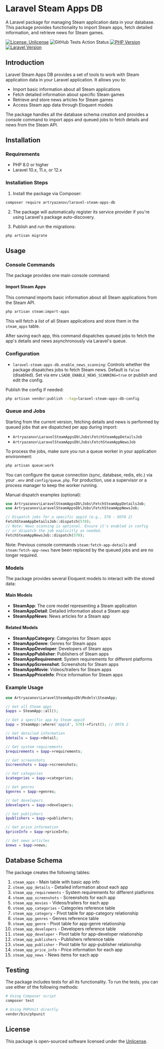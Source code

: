 # Laravel Steam Apps DB

A Laravel package for managing Steam application data in your database. This package provides functionality to import Steam apps, fetch detailed information, and retrieve news for Steam games.

[![License: Unlicense](https://img.shields.io/badge/license-Unlicense-blue.svg)](http://unlicense.org/)
![GitHub Tests Action Status](https://img.shields.io/github/actions/workflow/status/artryazanov/laravel-steam-apps-db/run-tests.yml?branch=main&label=tests)
[![PHP Version](https://img.shields.io/badge/php-%3E%3D8.0-8892BF.svg)](https://www.php.net/)
[![Laravel Version](https://img.shields.io/badge/laravel-10.x%7C11.x%7C12.x-red.svg)](https://laravel.com/)

## Introduction

Laravel Steam Apps DB provides a set of tools to work with Steam application data in your Laravel application. It allows you to:

- Import basic information about all Steam applications
- Fetch detailed information about specific Steam games
- Retrieve and store news articles for Steam games
- Access Steam app data through Eloquent models

The package handles all the database schema creation and provides a console command to import apps and queued jobs to fetch details and news from the Steam API.

## Installation

### Requirements

- PHP 8.0 or higher
- Laravel 10.x, 11.x, or 12.x

### Installation Steps

1. Install the package via Composer:

```bash
composer require artryazanov/laravel-steam-apps-db
```

2. The package will automatically register its service provider if you're using Laravel's package auto-discovery.

3. Publish and run the migrations:

```bash
php artisan migrate
```

## Usage

### Console Commands

The package provides one main console command:

#### Import Steam Apps

This command imports basic information about all Steam applications from the Steam API.

```bash
php artisan steam:import-apps
```

This will fetch a list of all Steam applications and store them in the `steam_apps` table.

After saving each app, this command dispatches queued jobs to fetch the app's details and news asynchronously via Laravel's queue.

### Configuration

- `laravel-steam-apps-db.enable_news_scanning`: Controls whether the package dispatches jobs to fetch Steam news. Default is `false` (disabled). Set via env `LSADB_ENABLE_NEWS_SCANNING=true` or publish and edit the config.

Publish the config if needed:

```bash
php artisan vendor:publish --tag=laravel-steam-apps-db-config
```

### Queue and Jobs

Starting from the current version, fetching details and news is performed by queued jobs that are dispatched per app during import:

- `Artryazanov\LaravelSteamAppsDb\Jobs\FetchSteamAppDetailsJob`
- `Artryazanov\LaravelSteamAppsDb\Jobs\FetchSteamAppNewsJob`

To process the jobs, make sure you run a queue worker in your application environment:

```bash
php artisan queue:work
```

You can configure the queue connection (sync, database, redis, etc.) via your `.env` and `config/queue.php`. For production, use a supervisor or a process manager to keep the worker running.

Manual dispatch examples (optional):

```php
use Artryazanov\LaravelSteamAppsDb\Jobs\FetchSteamAppDetailsJob;
use Artryazanov\LaravelSteamAppsDb\Jobs\FetchSteamAppNewsJob;

// Dispatch jobs for a specific appid (e.g., 570 - DOTA 2)
FetchSteamAppDetailsJob::dispatch(570);
// Note: News scanning is optional. Ensure it's enabled in config
// or dispatch the job explicitly as needed.
FetchSteamAppNewsJob::dispatch(570);
```

Note: Previous console commands `steam:fetch-app-details` and `steam:fetch-app-news` have been replaced by the queued jobs and are no longer required.

### Models

The package provides several Eloquent models to interact with the stored data:

#### Main Models

- **SteamApp**: The core model representing a Steam application
- **SteamAppDetail**: Detailed information about a Steam app
- **SteamAppNews**: News articles for a Steam app

#### Related Models

- **SteamAppCategory**: Categories for Steam apps
- **SteamAppGenre**: Genres for Steam apps
- **SteamAppDeveloper**: Developers of Steam apps
- **SteamAppPublisher**: Publishers of Steam apps
- **SteamAppRequirement**: System requirements for different platforms
- **SteamAppScreenshot**: Screenshots for Steam apps
- **SteamAppMovie**: Videos/trailers for Steam apps
- **SteamAppPriceInfo**: Price information for Steam apps

### Example Usage

```php
use Artryazanov\LaravelSteamAppsDb\Models\SteamApp;

// Get all Steam apps
$apps = SteamApp::all();

// Get a specific app by Steam appid
$app = SteamApp::where('appid', 570)->first(); // DOTA 2

// Get detailed information
$details = $app->detail;

// Get system requirements
$requirements = $app->requirements;

// Get screenshots
$screenshots = $app->screenshots;

// Get categories
$categories = $app->categories;

// Get genres
$genres = $app->genres;

// Get developers
$developers = $app->developers;

// Get publishers
$publishers = $app->publishers;

// Get price information
$priceInfo = $app->priceInfo;

// Get news articles
$news = $app->news;
```

## Database Schema

The package creates the following tables:

1. `steam_apps` - Main table with basic app info
2. `steam_app_details` - Detailed information about each app
3. `steam_app_requirements` - System requirements for different platforms
4. `steam_app_screenshots` - Screenshots for each app
5. `steam_app_movies` - Videos/trailers for each app
6. `steam_app_categories` - Categories reference table
7. `steam_app_category` - Pivot table for app-category relationship
8. `steam_app_genres` - Genres reference table
9. `steam_app_genre` - Pivot table for app-genre relationship
10. `steam_app_developers` - Developers reference table
11. `steam_app_developer` - Pivot table for app-developer relationship
12. `steam_app_publishers` - Publishers reference table
13. `steam_app_publisher` - Pivot table for app-publisher relationship
14. `steam_app_price_info` - Price information for each app
15. `steam_app_news` - News items for each app

## Testing

The package includes tests for all its functionality. To run the tests, you can use either of the following methods:

```bash
# Using Composer script
composer test
```

```bash
# Using PHPUnit directly
vendor/bin/phpunit
```

## License

This package is open-sourced software licensed under the [Unlicense](http://unlicense.org/).
